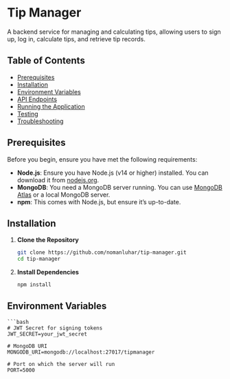 # Tip Manager

A backend service for managing and calculating tips, allowing users to sign up, log in, calculate tips, and retrieve tip records.

## Table of Contents

- [Prerequisites](#prerequisites)
- [Installation](#installation)
- [Environment Variables](#environment-variables)
- [API Endpoints](#api-endpoints)
- [Running the Application](#running-the-application)
- [Testing](#testing)
- [Troubleshooting](#troubleshooting)

## Prerequisites

Before you begin, ensure you have met the following requirements:

- **Node.js**: Ensure you have Node.js (v14 or higher) installed. You can download it from [nodejs.org](https://nodejs.org/).
- **MongoDB**: You need a MongoDB server running. You can use [MongoDB Atlas](https://www.mongodb.com/cloud/atlas) or a local MongoDB server.
- **npm**: This comes with Node.js, but ensure it’s up-to-date.

## Installation

1. **Clone the Repository**

   ```bash
   git clone https://github.com/nomanluhar/tip-manager.git
   cd tip-manager

2. **Install Dependencies**

    ```bash
    npm install

## Environment Variables

    ```bash
    # JWT Secret for signing tokens
    JWT_SECRET=your_jwt_secret

    # MongoDB URI
    MONGODB_URI=mongodb://localhost:27017/tipmanager

    # Port on which the server will run
    PORT=5000

